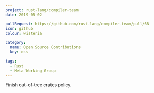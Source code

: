 ```yaml
---
project: rust-lang/compiler-team
date: 2019-05-02

pullRequest: https://github.com/rust-lang/compiler-team/pull/68
icon: github
colour: wisteria

category:
  name: Open Source Contributions
  key: oss

tags:
  - Rust
  - Meta Working Group
---
```

Finish out-of-tree crates policy.
